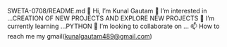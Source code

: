 SWETA-0708/README.md
👋 Hi, I’m Kunal Gautam
👀 I’m interested in ...CREATION OF NEW PROJECTS AND EXPLORE NEW PROJECTS
🌱 I’m currently learning ...PYTHON
💞️ I’m looking to collaborate on ...
📫 How to reach me my gmail(kunalgautam489@gmail.com)
